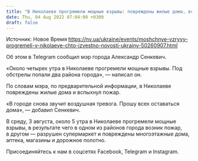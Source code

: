 ```yaml
---
title: "В Николаеве прогремели мощные взрывы: повреждены жилые дома, вспыхнул пожар"
date: Thu, 04 Aug 2022 07:04:00 +0300
draft: false
---
```

Источник: Новое Время https://nv.ua/ukraine/events/moshchnye-vzryvy-progremeli-v-nikolaeve-chto-izvestno-novosti-ukrainy-50260907.html


 Об этом в Telegram сообщил мэр города Александр Сенкевич.

«Около четырех утра в Николаеве прогремели мощные взрывы. Под обстрелы попали два района города», — написал он.

По словам мэра, по предварительной информации, в Николаеве повреждены жилые дома и вспыхнул пожар.

«В городе снова звучит воздушная тревога. Прошу всех оставаться дома», — добавил Сенкевич.

В среду, 3 августа, около 5 утра в Николаеве прогремели мощные взрывы, в результате чего в одном из районов города возник пожар, в другом — разрушен супермаркет и повреждены многоэтажные дома, аптека, магазины и дорожное полотно.

Присоединяйтесь к нам в соцсетях Facebook, Telegram и Instagram.
